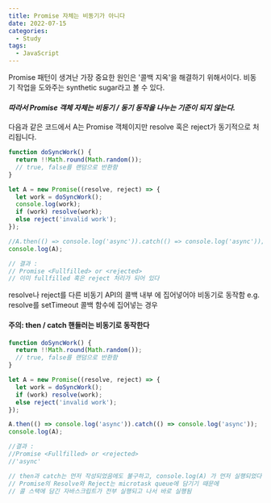 ```yaml
---
title: Promise 자체는 비동기가 아니다
date: 2022-07-15
categories:
  - Study
tags:
  - JavaScript
---
```


Promise 패턴이 생겨난 가장 중요한 원인은 '콜백 지옥'을 해결하기 위해서이다. 비동기 작업을 도와주는 synthetic sugar라고 볼 수 있다.

#### _**따라서 Promise 객체 자체는 비동기 / 동기 동작을 나누는 기준이 되지 않는다.**_

다음과 같은 코드에서 A는 Promise 객체이지만 resolve 혹은 reject가 동기적으로 처리됩니다.

```js
function doSyncWork() {
  return !!Math.round(Math.random());
  // true, false를 랜덤으로 반환함
}

let A = new Promise((resolve, reject) => {
  let work = doSyncWork();
  console.log(work);
  if (work) resolve(work);
  else reject('invalid work');
});

//A.then(() => console.log('async')).catch(() => console.log('async'));
console.log(A);

// 결과 :
// Promise <Fullfilled> or <rejected>
// 이미 fullfilled 혹은 reject 처리가 되어 있다
```

resolve나 reject를 다른 비동기 API의 콜백 내부 에 집어넣어야 비동기로 동작함 e.g. resolve를 setTimeout 콜백 함수에 집어넣는 경우

#### 주의: then / catch 핸들러는 비동기로 동작한다

```js
function doSyncWork() {
  return !!Math.round(Math.random());
  // true, false를 랜덤으로 반환함
}

let A = new Promise((resolve, reject) => {
  let work = doSyncWork();
  if (work) resolve(work);
  else reject('invalid work');
});

A.then(() => console.log('async')).catch(() => console.log('async'));
console.log(A);

//결과 :
//Promise <Fullfilled> or <rejected>
//'async'

// then과 catch는 먼저 작성되었음에도 불구하고, console.log(A) 가 먼저 실행되었다
// Promise의 Resolve와 Reject는 microtask queue에 담기기 때문에
// 콜 스택에 담긴 자바스크립트가 전부 실행되고 나서 바로 실행됨
```
